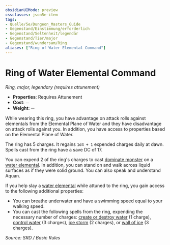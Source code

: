 ```yaml
---
obsidianUIMode: preview
cssclasses: json5e-item
tags:
- Quelle/5e/Dungeon_Masters_Guide
- Gegenstand/Einstimmung/erforderlich
- Gegenstand/Seltenheit/legendär
- Gegenstand/Tier/major
- Gegenstand/wundersam/Ring
aliases: ["Ring of Water Elemental Command"]
---
```

# Ring of Water Elemental Command
*Ring, major, legendary (requires attunement)*  

- **Properties**: Requires Attunement
- **Cost**: ⏤
- **Weight**: ⏤

While wearing this ring, you have advantage on attack rolls against elementals from the Elemental Plane of Water and they have disadvantage on attack rolls against you. In addition, you have access to properties based on the Elemental Plane of Water.

The ring has 5 charges. It regains `1d4 + 1` expended charges daily at dawn. Spells cast from the ring have a save DC of 17.

You can expend 2 of the ring's charges to cast [dominate monster](../Zauber/Monster-beherrschen.md) on a [water elemental](../Bestiarium/Elementare/Wasserelementar.md). In addition, you can stand on and walk across liquid surfaces as if they were solid ground. You can also speak and understand Aquan.

If you help slay a [water elemental](../Bestiarium/Elementare/Wasserelementar.md) while attuned to the ring, you gain access to the following additional properties:

- You can breathe underwater and have a swimming speed equal to your walking speed.  
- You can cast the following spells from the ring, expending the necessary number of charges: [create or destroy water](../Zauber/Wasser-erschaffen-oder-zerstören.md) (1 charge), [control water](../Zauber/Wasser-kontrollieren.md) (3 charges), [ice storm](../Zauber/Eissturm.md) (2 charges), or [wall of ice](../Zauber/Eiswand.md) (3 charges).  

*Source: SRD / Basic Rules*